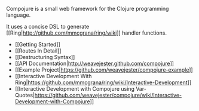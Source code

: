 Compojure is a small web framework for the Clojure programming language.

It uses a concise DSL to generate [[Ring|http://github.com/mmcgrana/ring/wiki]] handler functions.

* [[Getting Started]]
* [[Routes In Detail]]
* [[Destructuring Syntax]]
* [[API Documentation|http://weavejester.github.com/compojure]]
* [[Example Project|https://github.com/weavejester/compojure-example]]
* [[Interactive Development With Ring|https://github.com/mmcgrana/ring/wiki/Interactive-Development]]
* [[Interactive Development with Compojure using Var-Quotes|https://github.com/weavejester/compojure/wiki/Interactive-Development-with-Compojure]]